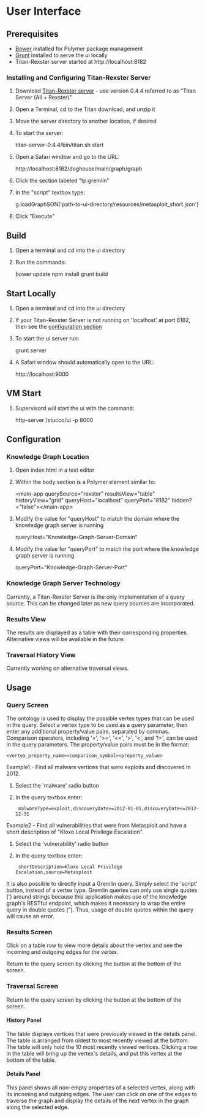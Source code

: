 # User Interface

## Prerequisites
* [Bower](http://bower.io) installed for Polymer package management
* [Grunt](http://gruntjs.com/getting-started) installed to serve the ui locally
* Titan-Rexster server started at http://localhost:8182

### Installing and Configuring Titan-Rexster Server
1. Download [Titan-Rexster server](https://github.com/thinkaurelius/titan/wiki/Downloads) - use version 0.4.4 referred to as "Titan Server (All + Rexster)"
2. Open a Terminal, cd to the Titan download, and unzip it
3. Move the server directory to another location, if desired
4. To start the server:

	titan-server-0.4.4/bin/titan.sh start
	
5. Open a Safari window and go to the URL:

	http://localhost:8182/doghouse/main/graph/graph
	
6. Click the section labeled "tp:gremlin"
7. In the "script" textbox type:

	g.loadGraphSON('path-to-ui-directory/resources/metasploit_short.json')
	
8. Click "Execute"

## Build
1. Open a terminal and cd into the ui directory
2. Run the commands:

	bower update
	npm install
	grunt build

## Start Locally
1. Open a terminal and cd into the ui directory
2. If your Titan-Rexster Server is not running on 'localhost' at port 8182, then see the [configuration section](#Configuration)
3. To start the ui server run:

	grunt server
	
4. A Safari window should automatically open to the URL:

	http://localhost:9000
	
## VM Start
1. Supervisord will start the ui with the command:

	http-server /stucco/ui -p 8000
	
## Configuration
### Knowledge Graph Location
1. Open index.html in a text editor
2. Within the body section is a Polymer element similar to:
	
	&lt;main-app querySource="rexster" resultsView="table" historyView="grid" queryHost="localhost" queryPort="8182" hidden?="false"&gt;&lt;/main-app&gt;
		
3. Modify the value for "queryHost" to match the domain where the knowledge graph server is running
	
	queryHost="Knowledge-Graph-Server-Domain"
	
4. Modify the value for "queryPort" to match the port where the knowledge graph server is running
	
	queryPort="Knowledge-Graph-Server-Port"
	
### Knowledge Graph Server Technology
Currently, a Titan-Rexster Server is the only implementation of a query source. This can be changed later as new query sources are incorporated.

### Results View
The results are displayed as a table with their corresponding properties. Alternative views will be available in the future.

### Traversal History View
Currently working on alternative traversal views.

## Usage
### Query Screen
The ontology is used to display the possible vertex types that can be used in the query. Select a vertex type to be used as a query parameter, then enter any additional property/value pairs, separated by commas. Comparison operators, including '=', '>=', '<=', '>', '<', and '!=', can be used in the query parameters. The property/value pairs must be in the format:
	
	<vertex_property_name><comparison_symbol><property_value>

Example1 - Find all malware vertices that were exploits and discovered in 2012.

1. Select the 'malware' radio button
2. In the query textbox enter: 

		malwareType=exploit,discoveryDate>=2012-01-01,discoveryDate<=2012-12-31

Example2 - Find all vulnerabilities that were from Metasploit and have a short description of "Kloxo Local Privilege Escalation".

1. Select the 'vulnerability' radio button
2. In the query textbox enter: 
	
		shortDescription=Kloxo Local Privilege Escalation,source=Metasploit

It is also possible to directly input a Gremlin query. Simply select the 'script' button, instead of a vertex type. Gremlin queries can only use single quotes (') around strings because this application makes use of the knowledge graph's RESTful endpoint, which makes it necessary to wrap the entire query in double quotes ("). Thus, usage of double quotes within the query will cause an error.
### Results Screen
Click on a table row to view more details about the vertex and see the incoming and outgoing edges for the vertex.

Return to the query screen by clicking the button at the bottom of the screen.
### Traversal Screen
Return to the query screen by clicking the button at the bottom of the screen.
#### History Panel
The table displays vertices that were previously viewed in the details panel. The table is arranged from oldest to most recently viewed at the bottom. The table will only hold the 10 most recently viewed vertices. Clicking a row in the table will bring up the vertex's details, and put this vertex at the bottom of the table.
#### Details Panel
This panel shows all non-empty properties of a selected vertex, along with its incoming and outgoing edges. The user can click on one of the edges to traverse the graph and display the details of the next vertex in the graph along the selected edge.
